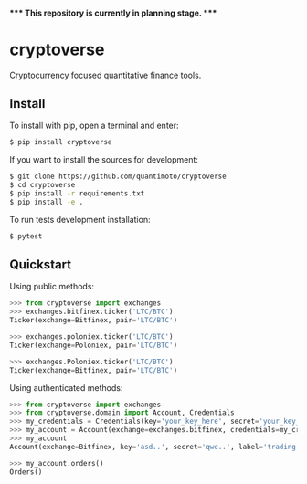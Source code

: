 #### *** This repository is currently in planning stage. ***

# cryptoverse
Cryptocurrency focused quantitative finance tools.


## Install

To install with pip, open a terminal and enter:
```bash
$ pip install cryptoverse
```

If you want to install the sources for development:
```bash
$ git clone https://github.com/quantimoto/cryptoverse
$ cd cryptoverse
$ pip install -r requirements.txt
$ pip install -e .
```

To run tests development installation:
```bash
$ pytest
```

## Quickstart

Using public methods:
```python
>>> from cryptoverse import exchanges
>>> exchanges.bitfinex.ticker('LTC/BTC')
Ticker(exchange=Bitfinex, pair='LTC/BTC')

>>> exchanges.poloniex.ticker('LTC/BTC')
Ticker(exchange=Poloniex, pair='LTC/BTC')

>>> exchanges.Poloniex.ticker('LTC/BTC')
Ticker(exchange=Bitfinex, pair='LTC/BTC')
```

Using authenticated methods:
```python
>>> from cryptoverse import exchanges
>>> from cryptoverse.domain import Account, Credentials
>>> my_credentials = Credentials(key='your_key_here', secret='your_key_here')
>>> my_account = Account(exchange=exchanges.bitfinex, credentials=my_credentials, label='your_label_here')
>>> my_account
Account(exchange=Bitfinex, key='asd..', secret='qwe..', label='trading account')

>>> my_account.orders()
Orders()
```
